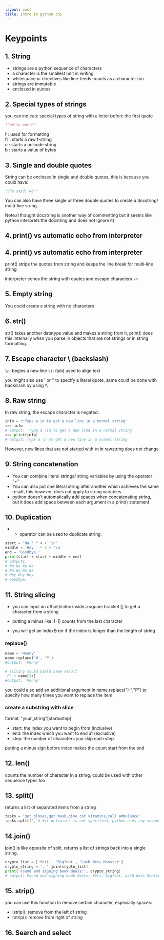 ```yaml
---
layout: post
title: Intro to python ch5
---
```


# Keypoints
## 1. String

- strings are a python sequence of characters
- a character is the smallest unit in writing 
- whitespace or directives like line-feeds counts as a character too
- strings are immutable
- enclosed in quotes

## 2. Special types of strings

you can indicate special types of string with a letter before the first quote

```python
f"Hello world"
```
f : used for formatting  
fr : starts a raw f-string  
u : starts a unicode string  
b : starts a value of bytes

## 3. Single and double quotes

String can be enclosed in single and double quotes, this is because you could have:

```python
"She said:'No'"
```

You can also have three single or three double quotes to create a docstring/ multi-line string

Note:(I thought docstring is another way of commenting but it seems like python interprets the docstring and does not ignore it)

## 4. print() vs automatic echo from interpreter
## 4. print() vs automatic echo from interpreter

print() strips the quotes from string and keeps the line break for multi-line string

interpreter echos the string with quotes and escape characters ```\n```

## 5. Empty string

You could create a string with no characters 

## 6. str()

str() takes another datatype value and makes a string from it, print() does this internally when you parse in objects that are not strings or in string formatting.

## 7. Escape character \ (backslash)

```\n```: begins a new line
 ```\t```: (tab) used to align text

you might also use \' or \" to specify a literal quote, same could be done with backslash by using \\\


## 8. Raw string
In raw string, the escape character is negated:
```python
info = r'Type a \n to get a new line in a normal string'
>>> info
# output: 'Type a \\n to get a new line in a normal string'
>>> print(info)
# output: Type a \n to get a new line in a normal string
```
However, new lines that are not started with \n in rawstring does not change

## 9. String concatenation

- You can combine literal strings/ string variables by using the operator "+"
- You can also put one literal string after another which achieves the same result, this however, does not apply to string variables.
- python doesn't automatically add spaces when concatenating string, but it does add space between each argument in a print() statement 

## 10. Duplication

- * operator can be used to duplicate string:

```python
start = 'Na ' * 4 + '\n'
middle = 'Hey ' * 3 + '\n'
end = 'Goodbye.'
print(start + start + middle + end)
# outputs:     
# Na Na Na Na 
# Na Na Na Na 
# Hey Hey Hey 
# Goodbye.
```

## 11. String slicing

- you can input an offset/index inside a square bracket [] to get a character from a string

- putting a minus like: [-1] counts from the last character

- you will get an IndexError if the index is longer than the length of string

### replace()
``` python
name = 'Henny'
name.replace('H', 'P')
#output: 'Penny'

# slicing could yield same result
'P' + name[1:]
#output: 'Penny'
```

you could also add an additional argument in name.replace("H","P") to specify how many times you want to replace the item. 

### create a substring with slice
format: "your_string"[start:end:step]

- start: the index you want to begin from (inclusive)
- end: the index which you want to end at (exclusive)
- step: the number of characters you skip each step

putting a minus sign before index makes the count start from the end

## 12. len()

counts the number of character in a string, could be used with other sequence types too

## 13. split()

returns a list of separated items from a string
```python
tasks = 'get gloves,get mask,give cat vitamins,call ambulance'
tasks.split(',') #if delimiter is not specified, python uses any sequence of white space characters
```

## 14.join()

join() is like opposite of split, returns a list of strings back into a single string.

```python
crypto_list = ['Yeti', 'Bigfoot', 'Loch Ness Monster']
crypto_string = ', '.join(crypto_list)
print('Found and signing book deals:', crypto_string)
# output: Found and signing book deals: Yeti, Bigfoot, Loch Ness Monster
```

## 15. strip()

you can use this function to remove certain character, especially spaces:

- lstrip(): remove from the left of string
- rstrip(): remove from right of string

## 16. Search and select
